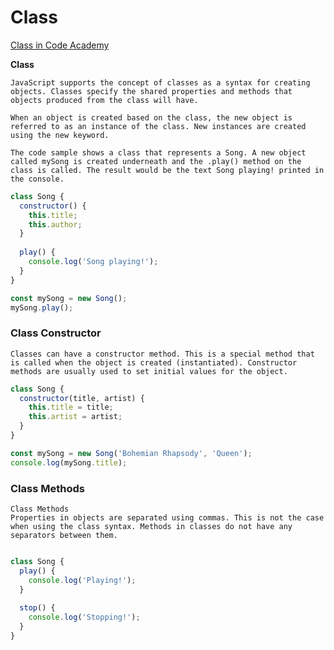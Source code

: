 # Class

[Class in Code Academy](https://www.codecademy.com/learn/introduction-to-javascript/modules/learn-javascript-classes/cheatsheet)


**Class**
```
JavaScript supports the concept of classes as a syntax for creating objects. Classes specify the shared properties and methods that objects produced from the class will have.

When an object is created based on the class, the new object is referred to as an instance of the class. New instances are created using the new keyword.

The code sample shows a class that represents a Song. A new object called mySong is created underneath and the .play() method on the class is called. The result would be the text Song playing! printed in the console.
```
```js
class Song {
  constructor() {
    this.title;
    this.author;
  }
  
  play() {
    console.log('Song playing!');
  }
}

const mySong = new Song();
mySong.play();
```

### Class Constructor

```
Classes can have a constructor method. This is a special method that is called when the object is created (instantiated). Constructor methods are usually used to set initial values for the object.
```
```js
class Song {
  constructor(title, artist) {
    this.title = title;
    this.artist = artist;
  }
}

const mySong = new Song('Bohemian Rhapsody', 'Queen');
console.log(mySong.title);
```

### Class Methods

```
Class Methods
Properties in objects are separated using commas. This is not the case when using the class syntax. Methods in classes do not have any separators between them.

```
```js

class Song {
  play() {
    console.log('Playing!');
  }
  
  stop() {
    console.log('Stopping!');
  }
}
```